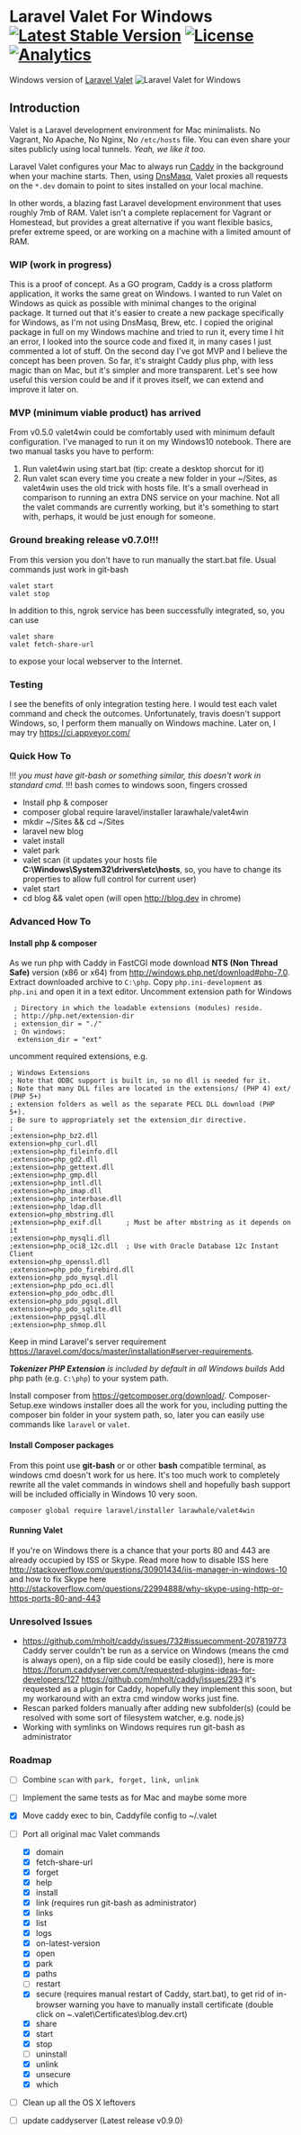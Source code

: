 # Laravel Valet For Windows [![Latest Stable Version](https://poser.pugx.org/larawhale/valet4win/v/stable?format=flat-square)](https://packagist.org/packages/larawhale/valet4win) [![License](https://poser.pugx.org/larawhale/valet4win/license.svg?format=flat-square)](https://packagist.org/packages/larawhale/valet4win) [![Analytics](https://vitr-analytics.appspot.com/UA-75628680-1/valet4win?flat-gif&useReferer)](https://github.com/vitr/google-analytics-beacon)

Windows version of [Laravel Valet](https://github.com/laravel/valet)
![Laravel Valet for Windows](https://cloud.githubusercontent.com/assets/2770290/17275120/52b52a80-5740-11e6-9e5a-22c4dfa5a977.png)

## Introduction

Valet is a Laravel development environment for Mac minimalists. No Vagrant, No Apache, No Nginx, No `/etc/hosts` file. You can even share your sites publicly using local tunnels. _Yeah, we like it too._

Laravel Valet configures your Mac to always run [Caddy](https://caddyserver.com/) in the background when your machine starts. Then, using [DnsMasq](https://en.wikipedia.org/wiki/Dnsmasq), Valet proxies all requests on the `*.dev` domain to point to sites installed on your local machine.

In other words, a blazing fast Laravel development environment that uses roughly 7mb of RAM. Valet isn't a complete replacement for Vagrant or Homestead, but provides a great alternative if you want flexible basics, prefer extreme speed, or are working on a machine with a limited amount of RAM.


### WIP (work in progress)
This is a proof of concept. As a GO program, Caddy is a cross platform application, it works the same great on Windows.
I wanted to run Valet on Windows as quick as possible with minimal changes to the original package. It turned out that it's easier to create a new package specifically for Windows, as I'm not using DnsMasq, Brew, etc. I copied the original package in full on my Windows machine and tried to run it, every time I hit an error, I looked into the source code and fixed it, in many cases I just commented a lot of stuff. On the second day I've got MVP and I believe the concept has been proven.
So far, it's straight Caddy plus php, with less magic than on Mac, but it's simpler and more transparent. Let's see how useful this version could be and if it proves itself, we can extend and improve it later on.

### MVP (minimum viable product) has arrived
From v0.5.0 valet4win could be comfortably used with minimum default configuration. I've managed to run it on my Windows10 notebook. There are two manual tasks you have to perform:
1. Run valet4win using start.bat (tip: create a desktop shorcut for it)
2. Run valet scan every time you create a new folder in your ~/Sites, as valet4win uses the old trick with hosts file. It's a small overhead in comparison to running an extra DNS service on your machine.
Not all the valet commands are currently working, but it's something to start with, perhaps, it would be just enough for someone.

### Ground breaking release v0.7.0!!!
From this version you don't have to run manually the start.bat file.
Usual commands just work in git-bash
```
valet start
valet stop
```
In addition to this, ngrok service has been successfully integrated, so, you can use
```
valet share
valet fetch-share-url
```
to expose your local webserver to the Internet.

### Testing
I see the benefits of only integration testing here. I would test each valet command and check the outcomes. Unfortunately, travis doesn't support Windows, so, I perform them manually on Windows machine. Later on, I may try https://ci.appveyor.com/


### Quick How To
!!! *you must have git-bash or something similar, this doesn't work in standard cmd.* !!! bash comes to windows soon, fingers crossed 

* Install php & composer
* composer global require laravel/installer larawhale/valet4win
* mkdir ~/Sites && cd ~/Sites
* laravel new blog
* valet install
* valet park
* valet scan (it updates your hosts file **C:\Windows\System32\drivers\etc\hosts**, so, you have to change its properties to allow full control for current user)
* valet start
* cd blog && valet open (will open http://blog.dev in chrome)

### Advanced How To
#### Install php & composer
As we run php with Caddy in FastCGI mode download **NTS (Non Thread Safe)** version (x86 or x64) from http://windows.php.net/download#php-7.0. Extract downloaded archive to `C:\php`.
Copy `php.ini-development` as `php.ini` and open it in a text editor. Uncomment extension path for Windows
```
 ; Directory in which the loadable extensions (modules) reside.
 ; http://php.net/extension-dir
 ; extension_dir = "./"
 ; On windows:
  extension_dir = "ext"
```  
uncomment required extensions, e.g.  
```
; Windows Extensions
; Note that ODBC support is built in, so no dll is needed for it.
; Note that many DLL files are located in the extensions/ (PHP 4) ext/ (PHP 5+)
; extension folders as well as the separate PECL DLL download (PHP 5+).
; Be sure to appropriately set the extension_dir directive.
;
;extension=php_bz2.dll
extension=php_curl.dll
;extension=php_fileinfo.dll
;extension=php_gd2.dll
;extension=php_gettext.dll
;extension=php_gmp.dll
;extension=php_intl.dll
;extension=php_imap.dll
;extension=php_interbase.dll
;extension=php_ldap.dll
extension=php_mbstring.dll
;extension=php_exif.dll      ; Must be after mbstring as it depends on it
;extension=php_mysqli.dll
;extension=php_oci8_12c.dll  ; Use with Oracle Database 12c Instant Client
extension=php_openssl.dll
;extension=php_pdo_firebird.dll
extension=php_pdo_mysql.dll
;extension=php_pdo_oci.dll
extension=php_pdo_odbc.dll
extension=php_pdo_pgsql.dll
extension=php_pdo_sqlite.dll
;extension=php_pgsql.dll
;extension=php_shmop.dll
```
Keep in mind Laravel's server requirement https://laravel.com/docs/master/installation#server-requirements.

_**Tokenizer PHP Extension** is included by default in all Windows builds_
Add php path (e.g. `C:\php`) to your system path.

Install composer from https://getcomposer.org/download/.
Composer-Setup.exe windows installer does all the work for you, including putting the composer bin folder in your system path, so, later you can easily use commands like `laravel` or `valet`.

#### Install Composer packages
From this point use **git-bash** or or other **bash** compatible terminal, as windows cmd doesn't work for us here. It's too much work to completely rewrite all the valet commands in windows shell and hopefully bash support will be included officially in Windows 10 very soon. 
```
composer global require laravel/installer larawhale/valet4win
```

#### Running Valet
If you're on Windows there is a chance that your ports 80 and 443 are already occupied by ISS or Skype.
Read more how to disable ISS here http://stackoverflow.com/questions/30901434/iis-manager-in-windows-10
and how to fix Skype here http://stackoverflow.com/questions/22994888/why-skype-using-http-or-https-ports-80-and-443  

### Unresolved Issues
* https://github.com/mholt/caddy/issues/732#issuecomment-207819773
Caddy server couldn't be run as a service on Windows (means the cmd is always open), on a flip side could be easily closed)), here is more
https://forum.caddyserver.com/t/requested-plugins-ideas-for-developers/127
https://github.com/mholt/caddy/issues/293
it's requested as a plugin for Caddy, hopefully they implement this soon,
but my workaround with an extra cmd window works just fine.
* Rescan parked folders manually after adding new subfolder(s) (could be resolved with some sort of filesystem watcher, e.g. node.js)
* Working with symlinks on Windows requires run git-bash as administrator

### Roadmap
- [ ] Combine `scan` with `park, forget, link, unlink`
- [ ] Implement the same tests as for Mac and maybe some more
- [x] Move caddy exec to bin, Caddyfile config to ~/.valet
- [ ] Port all original mac Valet commands
    - [x] domain 
    - [x] fetch-share-url 
    - [x] forget 
    - [x] help 
    - [x] install 
    - [x] link (requires run git-bash as administrator)
    - [x] links 
    - [x] list 
    - [x] logs 
    - [x] on-latest-version 
    - [x] open 
    - [x] park 
    - [x] paths 
    - [ ] restart 
    - [x] secure (requires manual restart of Caddy, start.bat), to get rid of in-browser warning you have to manually install certificate (double click on ~\.valet\Certificates\blog.dev.crt) 
    - [x] share 
    - [x] start      
    - [x] stop 
    - [ ] uninstall 
    - [x] unlink 
    - [x] unsecure 
    - [x] which 
- [ ] Clean up all the OS X leftovers
- [ ] update caddyserver (Latest release  v0.9.0)

